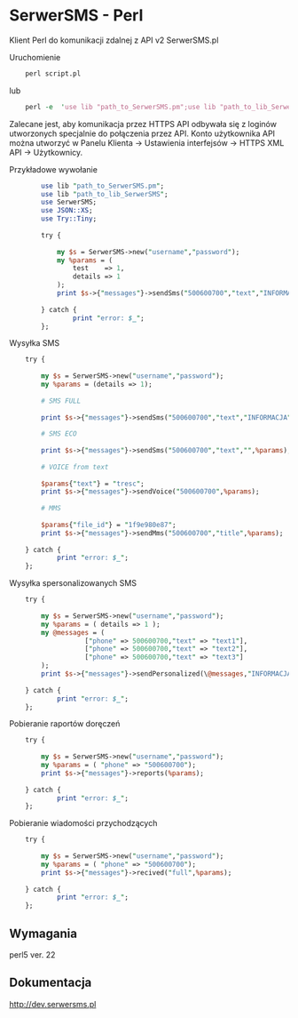 ﻿# SerwerSMS - Perl

Klient Perl do komunikacji zdalnej z API v2 SerwerSMS.pl

Uruchomienie
```perl 
    perl script.pl
```
lub

```perl 
    perl -e  'use lib "path_to_SerwerSMS.pm";use lib "path_to_lib_SerwerSMS"; use SerwerSMS;use JSON::XS;my $s = SerwerSMS->new("username","password");my %params = (test => 1);print $s->{'messages'}->sendSms("500600700","text","INFORMACJA",%params);';

```

Zalecane jest, aby komunikacja przez HTTPS API odbywała się z loginów utworzonych specjalnie do połączenia przez API. Konto użytkownika API można utworzyć w Panelu Klienta → Ustawienia interfejsów → HTTPS XML API → Użytkownicy.

Przykładowe wywołanie
```perl
        use lib "path_to_SerwerSMS.pm";
        use lib "path_to_lib_SerwerSMS";
        use SerwerSMS;
        use JSON::XS;
        use Try::Tiny;
        
        try {
            
            my $s = SerwerSMS->new("username","password");
            my %params = (
                test    => 1, 
                details => 1
            );
            print $s->{"messages"}->sendSms("500600700","text","INFORMACJA",%params);
            
        } catch {
                print "error: $_";
        };
```
Wysyłka SMS
```perl
    try {
            
        my $s = SerwerSMS->new("username","password");
        my %params = (details => 1);
        
        # SMS FULL
        
        print $s->{"messages"}->sendSms("500600700","text","INFORMACJA",%params);
        
        # SMS ECO
        
        print $s->{"messages"}->sendSms("500600700","text","",%params);
        
        # VOICE from text 
        
        $params{"text"} = "tresc";
        print $s->{"messages"}->sendVoice("500600700",%params);
        
        # MMS
        
        $params{"file_id"} = "1f9e980e87";
        print $s->{"messages"}->sendMms("500600700","title",%params);
        
    } catch {
            print "error: $_";
    };
```        
Wysyłka spersonalizowanych SMS
```perl
    try {
            
        my $s = SerwerSMS->new("username","password");
        my %params = ( details => 1 );
        my @messages = (
                   ["phone" => 500600700,"text" => "text1"], 
                   ["phone" => 500600700,"text" => "text2"], 
                   ["phone" => 500600700,"text" => "text3"]
        ); 
        print $s->{"messages"}->sendPersonalized(\@messages,"INFORMACJA",\%params);
        
    } catch {
            print "error: $_";
    };
```
Pobieranie raportów doręczeń
```perl
    try {
            
        my $s = SerwerSMS->new("username","password");
        my %params = ( "phone" => "500600700");
        print $s->{"messages"}->reports(%params);
        
    } catch {
            print "error: $_";
    };
```
Pobieranie wiadomości przychodzących
```perl
    try {
            
        my $s = SerwerSMS->new("username","password");
        my %params = ( "phone" => "500600700");
        print $s->{"messages"}->recived("full",%params);
        
    } catch {
            print "error: $_";
    };
```
## Wymagania

perl5 ver. 22

## Dokumentacja
http://dev.serwersms.pl